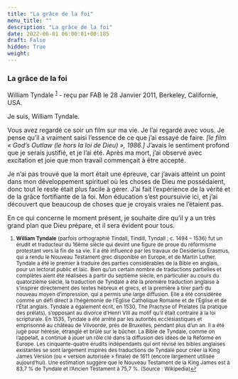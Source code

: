 ```yaml
---
title: "La grâce de la foi"
menu_title: ""
description: "La grâce de la foi"
date: 2022-06-01 06:00:01+00:185
draft: False
hidden: True
weight:
---
```

### La grâce de la foi

William Tyndale <sup id="a1">[1](#f1)</sup> - reçu par FAB le 28 Janvier 2011, Berkeley, Californie, USA.

Je suis, William Tyndale.

Vous avez regardé ce soir un film sur ma vie. Je l’ai regardé avec vous. Je pense qu’il a vraiment saisi l’essence de ce que j’ai essayé de faire. *[le film « God’s Outlaw (le hors la loi de Dieu) », 1986.]* J’avais le sentiment profond que je serais justifié, et je l’ai été. Après ma mort, j’ai observé avec excitation et joie que mon travail commençait à être accepté.

Je n’ai pas trouvé que la mort était une épreuve, car j’avais atteint un point dans mon développement spirituel où les choses de Dieu me possédaient, donc tout le reste était plus facile à gérer. J’ai fait l’expérience de la vérité et de la grâce fortifiante de la foi. Mon éducation s’est poursuivie ici, et j’ai découvert que beaucoup de choses que je croyais vraies ne l’étaient pas.

En ce qui concerne le moment présent, je souhaite dire qu’il y a un très grand plan que Dieu prépare, et il sera évident pour tous.
<small>

1. <large id="f1"> **William Tyndale** (parfois orthographié Tindall, Tindill, Tyndall ; c. 1494 – 1536) fut un érudit et traducteur du 16ème siècle qui devint une figure de proue du réformisme protestant vers la fin de sa vie. Il a été influencé par les travaux de Desiderius Erasmus, qui a rendu le Nouveau Testament grec disponible en Europe, et de Martin Luther. Tyndale a été le premier à traduire des parties considérables de la Bible en anglais, pour un lectorat public et laïc. Bien qu’un certain nombre de traductions partielles et complètes aient été réalisées à partir du septième siècle, en particulier au cours du quatorzième siècle, la traduction de Tyndale a été la première traduction anglaise à s’inspirer directement des textes hébreux et grecs, et la première à tirer parti du nouveau moyen d’impression, qui a permis une large diffusion. Elle a été considérée comme un défi direct à l’hégémonie de l’Église Catholique Romaine et de l’Église et de l’État anglais. Tyndale a également écrit, en 1530, The Practyse of Prelates (la pratique des prélats), s’opposant au divorce d’Henri VIII au motif qu’il était contraire à la loi scripturale. En 1535, Tyndale a été arrêté par les autorités ecclésiastiques et emprisonné au château de Vilvoorde, près de Bruxelles, pendant plus d’un an. Il a été jugé pour hérésie, étranglé et brûlé sur le bûcher. La Bible de Tyndale, comme on l’appelait, a continué à jouer un rôle clé dans la diffusion des idées de la Réforme en Europe. Les cinquante-quatre érudits indépendants qui ont révisé les bibles anglaises existantes se sont largement inspirés des traductions de Tyndale pour créer la King James Version (ou « version autorisée » finale) de 1611 (encore largement utilisée aujourd’hui). Une estimation suggère que le Nouveau Testament de la King James est à 83,7 % de Tyndale et l’Ancien Testament à 75,7 %. (Source : Wikipedia)[↩](#a1)

